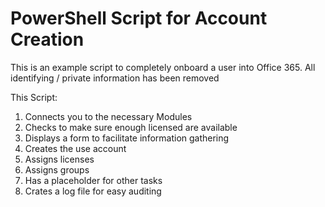 # PowerShell Script for Account Creation    
This is an example script to completely onboard a user into Office 365.  All identifying / private information has been removed

This Script:
1.  Connects you to the necessary Modules
2.  Checks to make sure enough licensed are available
3.  Displays a form to facilitate information gathering
4.  Creates the use account
5.  Assigns licenses
6.  Assigns groups
7.  Has a placeholder for other tasks
8.  Crates a log file for easy auditing